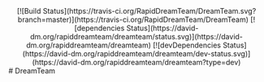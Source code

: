 <div align="center">[![Build Status](https://travis-ci.org/RapidDreamTeam/DreamTeam.svg?branch=master)](https://travis-ci.org/RapidDreamTeam/DreamTeam)
[![dependencies Status](https://david-dm.org/rapiddreamteam/dreamteam/status.svg)](https://david-dm.org/rapiddreamteam/dreamteam)
[![devDependencies Status](https://david-dm.org/rapiddreamteam/dreamteam/dev-status.svg)](https://david-dm.org/rapiddreamteam/dreamteam?type=dev)
</div>
# DreamTeam
